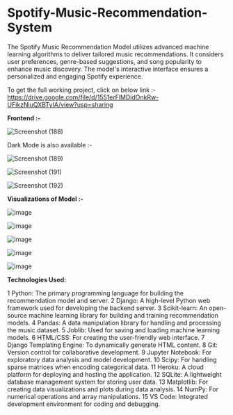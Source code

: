 # Spotify-Music-Recommendation-System
The Spotify Music Recommendation Model utilizes advanced machine learning algorithms to deliver tailored music recommendations. It considers user preferences, genre-based suggestions, and song popularity to enhance music discovery. The model's interactive interface ensures a personalized and engaging Spotify experience.

To get the full working project, click on below link :-
https://drive.google.com/file/d/1551erFlMDidOnkRw-UFikzNiuQXBTyIA/view?usp=sharing

**Frontend :-**

![Screenshot (188)](https://github.com/Tanay600/Spotify-Music-Recommendation-System/assets/114192101/0f10477d-4425-4cf3-9c37-4f45aeaa9b37)

Dark Mode is also available :-

![Screenshot (189)](https://github.com/Tanay600/Spotify-Music-Recommendation-System/assets/114192101/f911bb66-59e3-4916-b99b-335a87a8cada)

![Screenshot (191)](https://github.com/Tanay600/Spotify-Music-Recommendation-System/assets/114192101/1cc577d1-990a-477d-b4ab-2e77d9ee554a)

![Screenshot (192)](https://github.com/Tanay600/Spotify-Music-Recommendation-System/assets/114192101/dd703e6e-c4a8-4092-90bf-949c47bb0381)


**Visualizations of Model :-**

![image](https://github.com/Tanay600/Spotify-Music-Recommendation-System/assets/114192101/12e87a45-fce0-457b-bbc9-156b3686eb0d)

![image](https://github.com/Tanay600/Spotify-Music-Recommendation-System/assets/114192101/a6347e29-d6f0-4e23-a3c5-d0681504288d)

![image](https://github.com/Tanay600/Spotify-Music-Recommendation-System/assets/114192101/6d0a549a-b349-4fce-a532-d9608aee66b2)

![image](https://github.com/Tanay600/Spotify-Music-Recommendation-System/assets/114192101/78a3ea58-ec62-4479-95ae-d8dacc92dfba)

![image](https://github.com/Tanay600/Spotify-Music-Recommendation-System/assets/114192101/cf778514-3ee3-4ebe-a8df-29169818d544)


**Technologies Used:**

1 Python: The primary programming language for building the recommendation model and server.
2 Django: A high-level Python web framework used for developing the backend server.
3 Scikit-learn: An open-source machine learning library for building and training recommendation models.
4 Pandas: A data manipulation library for handling and processing the music dataset.
5 Joblib: Used for saving and loading machine learning models.
6 HTML/CSS: For creating the user-friendly web interface.
7 Django Templating Engine: To dynamically generate HTML content.
8 Git: Version control for collaborative development.
9 Jupyter Notebook: For exploratory data analysis and model development.
10 Scipy: For handling sparse matrices when encoding categorical data.
11 Heroku: A cloud platform for deploying and hosting the application.
12 SQLite: A lightweight database management system for storing user data.
13 Matplotlib: For creating data visualizations and plots during data analysis.
14 NumPy: For numerical operations and array manipulations.
15 VS Code: Integrated development environment for coding and debugging.

